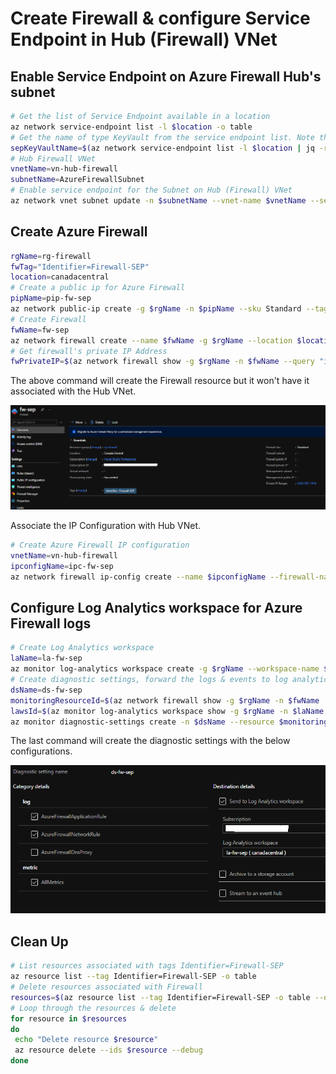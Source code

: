 # Create Firewall & configure Service Endpoint  in Hub (Firewall) VNet
## Enable Service Endpoint on Azure Firewall Hub's subnet
```bash
# Get the list of Service Endpoint available in a location
az network service-endpoint list -l $location -o table
# Get the name of type KeyVault from the service endpoint list. Note that "contains" is case-sensitive
sepKeyVaultName=$(az network service-endpoint list -l $location | jq -r '.[] | select(.name | contains("Key")) | .name')
# Hub Firewall VNet
vnetName=vn-hub-firewall
subnetName=AzureFirewallSubnet
# Enable service endpoint for the Subnet on Hub (Firewall) VNet 
az network vnet subnet update -n $subnetName --vnet-name $vnetName --service-endpoints $sepKeyVaultName -g $rgName
```
## Create Azure Firewall
```bash
rgName=rg-firewall
fwTag="Identifier=Firewall-SEP"
location=canadacentral
# Create a public ip for Azure Firewall
pipName=pip-fw-sep
az network public-ip create -g $rgName -n $pipName --sku Standard --tags $fwTag --allocation-method Static --verbose
# Create Firewall
fwName=fw-sep
az network firewall create --name $fwName -g $rgName --location $location --tags $fwTag --verbose
# Get firewall's private IP Address
fwPrivateIP=$(az network firewall show -g $rgName -n $fwName --query "ipConfigurations[0].privateIpAddress" -o tsv)
```
The above command will create the Firewall resource but it won't have it associated with the Hub VNet.

![Alt text](/images/fw-without-ipconfig.png)

Associate the IP Configuration with Hub VNet.
```bash
# Create Azure Firewall IP configuration
vnetName=vn-hub-firewall
ipconfigName=ipc-fw-sep
az network firewall ip-config create --name $ipconfigName --firewall-name $fwName --public-ip-address $pipName --vnet-name $vnetName -g $rgName --verbose
```

## Configure Log Analytics workspace for Azure Firewall logs
```bash
# Create Log Analytics workspace
laName=la-fw-sep
az monitor log-analytics workspace create -g $rgName --workspace-name $laName --location $location --tags $fwTag --verbose
# Create diagnostic settings, forward the logs & events to log analytics workspace 
dsName=ds-fw-sep
monitoringResourceId=$(az network firewall show -g $rgName -n $fwName | jq -r ".id")
lawsId=$(az monitor log-analytics workspace show -g $rgName -n $laName | jq -r ".id")
az monitor diagnostic-settings create -n $dsName --resource $monitoringResourceId --workspace $lawsId --logs '[{"category":"AzureFirewallApplicationRule","Enabled":true}, {"category":"AzureFirewallNetworkRule","Enabled":true}]' --metrics '[{"category": "AllMetrics","Enabled": true}]' --verbose
``` 
The last command will create the diagnostic settings with the below configurations.

![Alt text](/images/diagnostics-firewall.png)

## Clean Up
```bash
# List resources associated with tags Identifier=Firewall-SEP
az resource list --tag Identifier=Firewall-SEP -o table
# Delete resources associated with Firewall
resources=$(az resource list --tag Identifier=Firewall-SEP -o table --query "[].id" -o tsv)
# Loop through the resources & delete
for resource in $resources
do
 echo "Delete resource $resource"
 az resource delete --ids $resource --debug
done
```

